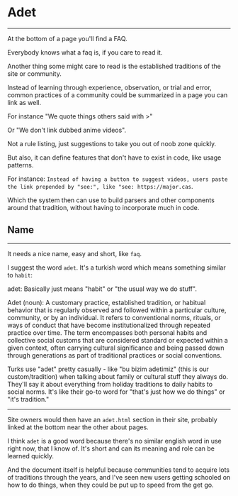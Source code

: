 # Adet

---

At the bottom of a page you'll find a FAQ.

Everybody knows what a faq is, if you care to read it.

Another thing some might care to read is the established traditions of the site or community.

Instead of learning through experience, observation, or trial and error, common practices of a community could be summarized in a page you can link as well.

For instance "We quote things others said with >"

Or "We don't link dubbed anime videos".

Not a rule listing, just suggestions to take you out of noob zone quickly.

But also, it can define features that don't have to exist in code, like usage patterns.

For instance: `Instead of having a button to suggest videos, users paste the link prepended by "see:", like "see: https://major.cas`.

Which the system then can use to build parsers and other components around that tradition, without having to incorporate much in code.

## Name

---

It needs a nice name, easy and short, like `faq`.

I suggest the word `adet`. It's a turkish word which means something similar to `habit`:

adet: Basically just means "habit" or "the usual way we do stuff".

Adet (noun): A customary practice, established tradition, or habitual behavior that is regularly observed and followed within a particular culture, community, or by an individual. It refers to conventional norms, rituals, or ways of conduct that have become institutionalized through repeated practice over time. The term encompasses both personal habits and collective social customs that are considered standard or expected within a given context, often carrying cultural significance and being passed down through generations as part of traditional practices or social conventions.

Turks use "adet" pretty casually - like "bu bizim adetimiz" (this is our custom/tradition) when talking about family or cultural stuff they always do. They'll say it about everything from holiday traditions to daily habits to social norms. It's like their go-to word for "that's just how we do things" or "it's tradition."

---

Site owners would then have an `adet.html` section in their site, probably linked at the bottom near the other about pages.

I think `adet` is a good word because there's no similar english  word in use right now, that I know of. It's short and can its meaning and role can be learned quickly.

And the document itself is helpful because communities tend to acquire lots of traditions through the years, and I've seen new users getting schooled on how to do things, when they could be put up to speed from the get go.